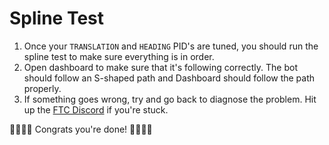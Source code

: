 # Spline Test

1. Once your `TRANSLATION` and `HEADING` PID's are tuned, you should run the spline test to make sure everything is in order.
2. Open dashboard to make sure that it's following correctly. The bot should follow an S-shaped path and Dashboard should follow the path properly.
3. If something goes wrong, try and go back to diagnose the problem. Hit up the [FTC Discord](https://discord.gg/first-tech-challenge) if you're stuck.

<div class="text-center">🎊🎉🎊🎉 Congrats you're done! 🎊🎉🎊🎉</div>

